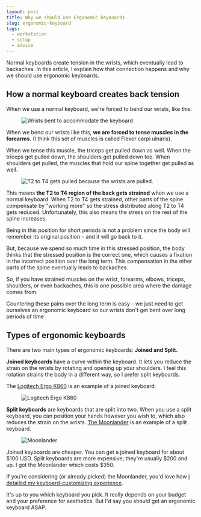 ```yaml
---
layout: post
title: Why we should use Ergonomic keyboards
slug: ergonomic-keyboard
tags:
  - workstation
  - setup
  - advice
---
```


Normal keyboards create tension in the wrists, which eventually lead to backaches. In this article, I explain how that connection happens and why we should use ergonomic keyboards.

<!-- more -->

## How a normal keyboard creates back tension

When we use a normal keyboard, we're forced to bend our wrists, like this:

<figure role="figure">
  <img src="/images/2020/ergonomic-keyboard/wrists.jpg" alt="Wrists bent to accommodate the keyboard">
</figure>

When we bend our wrists like this, **we are forced to tense muscles in the forearms**. (I think this set of muscles is called Flexor carpi ulnaris).

When we tense this muscle, the triceps get pulled down as well. When the triceps get pulled down, the shoulders get pulled down too. When shoulders get pulled, the muscles that hold our spine together get pulled as well.

<figure role="figure">
  <img src="/images/2020/ergonomic-keyboard/back.png" alt="T2 to T4 gets pulled because the wrists are pulled.">
</figure>

This means **the T2 to T4 region of the back gets strained** when we use a normal keyboard. When T2 to T4 gets strained, other parts of the spine compensate by "working more" so the stress distributed along T2 to T4 gets reduced. Unfortunately, this also means the stress on the rest of the spine increases.

Being in this position for short periods is not a problem since the body will remember its original position – and it will go back to it.

But, because we spend so much time in this stressed position, the body thinks that the stressed position is the correct one, which causes a fixation in the incorrect position over the long term. This compensation in the other parts of the spine eventually leads to backaches.

So, if you have strained muscles on the wrist, forearms, elbows, triceps, shoulders, or even backaches, this is one possible area where the damage comes from.

Countering these pains over the long term is easy – we just need to get ourselves an ergonomic keyboard so our wrists don't get bent over long periods of time

## Types of ergonomic keyboards

There are two main types of ergonomic keyboards: **Joined and Split.**

**Joined keyboards** have a curve within the keyboard. It lets you reduce the strain on the wrists by rotating and opening up your shoulders. I feel this rotation strains the body in a different way, so I prefer split keyboards.

The [Logitech Ergo K860](https://www.amazon.com/Logitech-Wireless-Ergonomic-Keyboard-Wrist/dp/B07ZWK2TQT/ref=sr_1_3?dchild=1&keywords=ergonomic+keyboard&qid=1607573501&sr=8-3) is an example of a joined keyboard.

<figure role="figure">
  <img src="/images/2020/ergonomic-keyboard/joined.jpg" alt="Logitech Ergo K860">
</figure>

**Split keyboards** are keyboards that are split into two. When you use a split keyboard, you can position your hands however you wish to, which also reduces the strain on the wrists. [The Moonlander](https://www.zsa.io/moonlander/) is an example of a split keyboard.

<figure role="figure">
  <img src="/images/2020/ergonomic-keyboard/split.jpg" alt="Moonlander">
</figure>

Joined keyboards are cheaper. You can get a joined keyboard for about $100 USD. Split keyboards are more expensive; they're usually $200 and up. I got the Moonlander which costs $350.

If you're considering (or already picked) the Moonlander, you'd love how [i detailed my keyboard-customizing experience](/blog/moonlander).

It's up to you which keyboard you pick. It really depends on your budget and your preference for aesthetics. But I'd say you should get an ergonomic keyboard ASAP.



